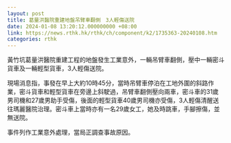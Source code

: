 ```yaml
---
layout: post
title: 葛量洪醫院重建地盤吊臂車翻側　3人輕傷送院
date: 2024-01-08 13:20:12.000000000 +08:00
link: https://news.rthk.hk/rthk/ch/component/k2/1735363-20240108.htm
categories: rthk
---
```


黃竹坑葛量洪醫院重建工程的地盤發生工業意外，一輛吊臂車翻側，壓中一輛密斗貨車及一輛輕型貨車，3人輕傷送院。

現場消息指，事發在早上大約10時45分，當時吊臂車停泊在工地外圍的斜路作業，密斗貨車和輕型貨車在旁邊上斜駛過，吊臂車翻側壓向兩車，密斗車的31歲男司機和27歲男助手受傷，後面的輕型貨車40歲男司機亦受傷，3人輕傷清醒送往瑪麗醫院治理。密斗車上當時亦有一名29歲女工，她及時跳車，手腳擦傷，並無送院。

事件列作工業意外處理，當局正調查事故原因。
